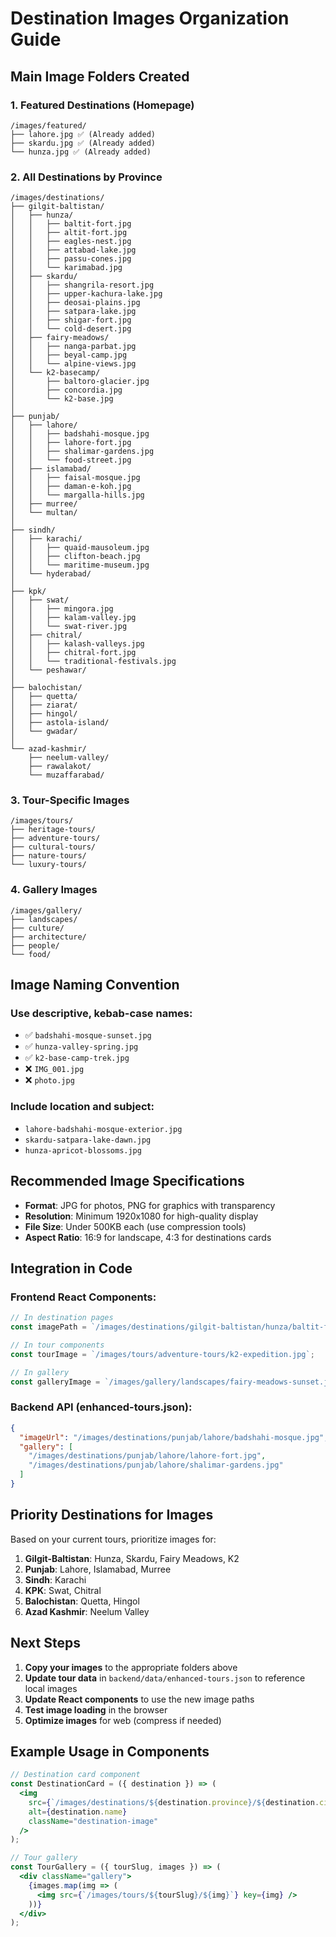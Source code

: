 # Destination Images Organization Guide

## Main Image Folders Created

### 1. **Featured Destinations** (Homepage)
```
/images/featured/
├── lahore.jpg ✅ (Already added)
├── skardu.jpg ✅ (Already added)
└── hunza.jpg ✅ (Already added)
```

### 2. **All Destinations by Province**
```
/images/destinations/
├── gilgit-baltistan/
│   ├── hunza/
│   │   ├── baltit-fort.jpg
│   │   ├── altit-fort.jpg
│   │   ├── eagles-nest.jpg
│   │   ├── attabad-lake.jpg
│   │   ├── passu-cones.jpg
│   │   └── karimabad.jpg
│   ├── skardu/
│   │   ├── shangrila-resort.jpg
│   │   ├── upper-kachura-lake.jpg
│   │   ├── deosai-plains.jpg
│   │   ├── satpara-lake.jpg
│   │   ├── shigar-fort.jpg
│   │   └── cold-desert.jpg
│   ├── fairy-meadows/
│   │   ├── nanga-parbat.jpg
│   │   ├── beyal-camp.jpg
│   │   └── alpine-views.jpg
│   └── k2-basecamp/
│       ├── baltoro-glacier.jpg
│       ├── concordia.jpg
│       └── k2-base.jpg
│
├── punjab/
│   ├── lahore/
│   │   ├── badshahi-mosque.jpg
│   │   ├── lahore-fort.jpg
│   │   ├── shalimar-gardens.jpg
│   │   └── food-street.jpg
│   ├── islamabad/
│   │   ├── faisal-mosque.jpg
│   │   ├── daman-e-koh.jpg
│   │   └── margalla-hills.jpg
│   ├── murree/
│   └── multan/
│
├── sindh/
│   ├── karachi/
│   │   ├── quaid-mausoleum.jpg
│   │   ├── clifton-beach.jpg
│   │   └── maritime-museum.jpg
│   └── hyderabad/
│
├── kpk/
│   ├── swat/
│   │   ├── mingora.jpg
│   │   ├── kalam-valley.jpg
│   │   └── swat-river.jpg
│   ├── chitral/
│   │   ├── kalash-valleys.jpg
│   │   ├── chitral-fort.jpg
│   │   └── traditional-festivals.jpg
│   └── peshawar/
│
├── balochistan/
│   ├── quetta/
│   ├── ziarat/
│   ├── hingol/
│   ├── astola-island/
│   └── gwadar/
│
└── azad-kashmir/
    ├── neelum-valley/
    ├── rawalakot/
    └── muzaffarabad/
```

### 3. **Tour-Specific Images**
```
/images/tours/
├── heritage-tours/
├── adventure-tours/
├── cultural-tours/
├── nature-tours/
└── luxury-tours/
```

### 4. **Gallery Images**
```
/images/gallery/
├── landscapes/
├── culture/
├── architecture/
├── people/
└── food/
```

## Image Naming Convention

### Use descriptive, kebab-case names:
- ✅ `badshahi-mosque-sunset.jpg`
- ✅ `hunza-valley-spring.jpg`
- ✅ `k2-base-camp-trek.jpg`
- ❌ `IMG_001.jpg`
- ❌ `photo.jpg`

### Include location and subject:
- `lahore-badshahi-mosque-exterior.jpg`
- `skardu-satpara-lake-dawn.jpg`
- `hunza-apricot-blossoms.jpg`

## Recommended Image Specifications

- **Format**: JPG for photos, PNG for graphics with transparency
- **Resolution**: Minimum 1920x1080 for high-quality display
- **File Size**: Under 500KB each (use compression tools)
- **Aspect Ratio**: 16:9 for landscape, 4:3 for destinations cards

## Integration in Code

### Frontend React Components:
```jsx
// In destination pages
const imagePath = `/images/destinations/gilgit-baltistan/hunza/baltit-fort.jpg`;

// In tour components
const tourImage = `/images/tours/adventure-tours/k2-expedition.jpg`;

// In gallery
const galleryImage = `/images/gallery/landscapes/fairy-meadows-sunset.jpg`;
```

### Backend API (enhanced-tours.json):
```json
{
  "imageUrl": "/images/destinations/punjab/lahore/badshahi-mosque.jpg",
  "gallery": [
    "/images/destinations/punjab/lahore/lahore-fort.jpg",
    "/images/destinations/punjab/lahore/shalimar-gardens.jpg"
  ]
}
```

## Priority Destinations for Images

Based on your current tours, prioritize images for:

1. **Gilgit-Baltistan**: Hunza, Skardu, Fairy Meadows, K2
2. **Punjab**: Lahore, Islamabad, Murree
3. **Sindh**: Karachi
4. **KPK**: Swat, Chitral
5. **Balochistan**: Quetta, Hingol
6. **Azad Kashmir**: Neelum Valley

## Next Steps

1. **Copy your images** to the appropriate folders above
2. **Update tour data** in `backend/data/enhanced-tours.json` to reference local images
3. **Update React components** to use the new image paths
4. **Test image loading** in the browser
5. **Optimize images** for web (compress if needed)

## Example Usage in Components

```jsx
// Destination card component
const DestinationCard = ({ destination }) => (
  <img 
    src={`/images/destinations/${destination.province}/${destination.city}/${destination.slug}.jpg`}
    alt={destination.name}
    className="destination-image"
  />
);

// Tour gallery
const TourGallery = ({ tourSlug, images }) => (
  <div className="gallery">
    {images.map(img => (
      <img src={`/images/tours/${tourSlug}/${img}`} key={img} />
    ))}
  </div>
);
```
